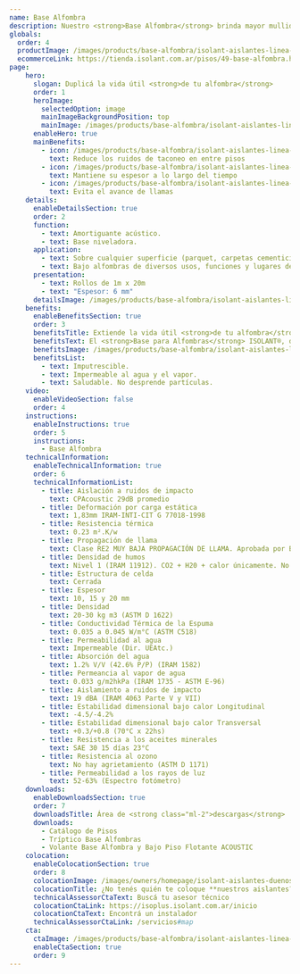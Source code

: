 ```yaml
---
name: Base Alfombra
description: Nuestro <strong>Base Alfombra</strong> brinda mayor mullidez logrando un mayor confort al andar. Además reduce ampliamente el desgaste para su alfombra, ya que desancla la carpeta de la misma evitando esfuerzos de rosamiento. Está compuesto por una espuma Isolant bicolor de mayor densidad con retardante de llamas. Todo esto duplica la vida útil de la alfombra.<br /><br />Además toma pequeños desniveles de la carpeta de terminación, logrando una terminación plana y estética sin "globos".
globals:
  order: 4
  productImage: /images/products/base-alfombra/isolant-aislantes-linea-pisos-base-alfombra-imagen-rollo.png
  ecommerceLink: https://tienda.isolant.com.ar/pisos/49-base-alfombra.html
page:
    hero:
      slogan: Duplicá la vida útil <strong>de tu alfombra</strong>
      order: 1
      heroImage:
        selectedOption: image
        mainImageBackgroundPosition: top
        mainImage: /images/products/base-alfombra/isolant-aislantes-linea-pisos-base-alfombra-imagen-fondo.jpg
      enableHero: true
      mainBenefits:
        - icon: /images/products/base-alfombra/isolant-aislantes-linea-pisos-base-alfombra-beneficio-1.svg
          text: Reduce los ruidos de taconeo en entre pisos
        - icon: /images/products/base-alfombra/isolant-aislantes-linea-pisos-base-alfombra-beneficio-2.svg
          text: Mantiene su espesor a lo largo del tiempo
        - icon: /images/products/base-alfombra/isolant-aislantes-linea-pisos-base-alfombra-beneficio-3.svg
          text: Evita el avance de llamas
    details:
      enableDetailsSection: true
      order: 2
      function:
        - text: Amortiguante acústico.
        - text: Base niveladora.
      application:
        - text: Sobre cualquier superficie (parquet, carpetas cementicias, mosaicos, etc.).
        - text: Bajo alfombras de diversos usos, funciones y lugares de bajo tránsito.
      presentation:
        - text: Rollos de 1m x 20m
        - text: "Espesor: 6 mm"
      detailsImage: /images/products/base-alfombra/isolant-aislantes-linea-pisos-base-alfombra-imagen-detalle.jpg
    benefits:
      enableBenefitsSection: true
      order: 3
      benefitsTitle: Extiende la vida útil <strong>de tu alfombra</strong>
      benefitsText: El <strong>Base para Alfombras</strong> ISOLANT®, de 6 mm de espesor, prolonga la vida útil de su alfombra, brinda un mayor confort al andar y es un excelente aislante acústico de ruidos de impacto.<br /><br />Es un producto higiénico, resistente, impermeable, flexible, elástico y de máxima vida útil.
      benefitsImage: /images/products/base-alfombra/isolant-aislantes-linea-pisos-base-alfombra-beneficio-exclusivo.jpg
      benefitsList:
        - text: Imputrescible.
        - text: Impermeable al agua y el vapor.
        - text: Saludable. No desprende partículas.
    video:
      enableVideoSection: false
      order: 4
    instructions:
      enableInstructions: true
      order: 5
      instructions:
        - Base Alfombra
    technicalInformation:
      enableTechnicalInformation: true
      order: 6
      technicalInformationList:
        - title: Aislación a ruidos de impacto
          text: CPAcoustic 29dB promedio
        - title: Deformación por carga estática
          text: 1,83mm IRAM-INTI-CIT G 77018-1998
        - title: Resistencia térmica
          text: 0.23 m².K/w
        - title: Propagación de llama
          text: Clase RE2 MUY BAJA PROPAGACIÓN DE LLAMA. Aprobada por Bomberos Argentina.
        - title: Densidad de humos
          text: Nivel 1 (IRAM 11912). CO2 + H20 + calor únicamente. No desprende gases envenenantes.
        - title: Estructura de celda
          text: Cerrada
        - title: Espesor
          text: 10, 15 y 20 mm
        - title: Densidad
          text: 20-30 kg m3 (ASTM D 1622)
        - title: Conductividad Térmica de la Espuma
          text: 0.035 a 0.045 W/m°C (ASTM C518)
        - title: Permeabilidad al agua
          text: Impermeable (Dir. UEAtc.)
        - title: Absorción del agua
          text: 1.2% V/V (42.6% P/P) (IRAM 1582)
        - title: Permeancia al vapor de agua
          text: 0.033 g/m2hkPa (IRAM 1735 - ASTM E-96)
        - title: Aislamiento a ruidos de impacto
          text: 19 dBA (IRAM 4063 Parte V y VII)
        - title: Estabilidad dimensional bajo calor Longitudinal
          text: -4.5/-4.2%
        - title: Estabilidad dimensional bajo calor Transversal
          text: +0.3/+0.8 (70°C x 22hs)
        - title: Resistencia a los aceites minerales
          text: SAE 30 15 días 23°C
        - title: Resistencia al ozono
          text: No hay agrietamiento (ASTM D 1171)
        - title: Permeabilidad a los rayos de luz
          text: 52-63% (Espectro fotómetro)
    downloads:
      enableDownloadsSection: true
      order: 7
      downloadsTitle: Área de <strong class="ml-2">descargas</strong>
      downloads:
        - Catálogo de Pisos
        - Tríptico Base Alfombras
        - Volante Base Alfombra y Bajo Piso Flotante ACOUSTIC
    colocation:
      enableColocationSection: true
      order: 8
      colocationImage: /images/owners/homepage/isolant-aislantes-duenos-e-inquilinos-isoplus-colocation.jpg
      colocationTitle: ¿No tenés quién te coloque **nuestros aislantes?**
      technicalAssessorCtaText: Buscá tu asesor técnico
      colocationCtaLink: https://isoplus.isolant.com.ar/inicio
      colocationCtaText: Encontrá un instalador
      technicalAssessorCtaLink: /servicios#map
    cta:
      ctaImage: /images/products/base-alfombra/isolant-aislantes-linea-pisos-base-alfombra-cta-fondo.jpg
      enableCtaSection: true
      order: 9
---
```

